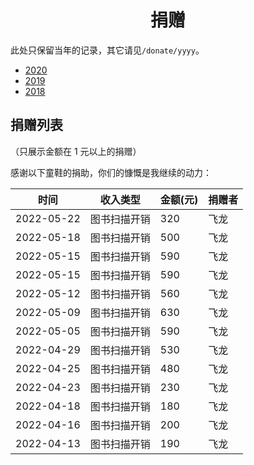 # <center>捐赠<center>

此处只保留当年的记录，其它请见`/donate/yyyy`。

+ [2020](/docs/donate/2020.md)
+ [2019](/docs/donate/2019.md)
+ [2018](/docs/donate/2018.md)

## 捐赠列表

（只展示金额在 1 元以上的捐赠）

感谢以下童鞋的捐助，你们的慷慨是我继续的动力：

| 时间 | 收入类型 | 金额(元) | 捐赠者 |
| --- | --- | --- | --- |
| 2022-05-22 | 图书扫描开销 | 320     | 飞龙  |
| 2022-05-18 | 图书扫描开销 | 500     | 飞龙  |
| 2022-05-15 | 图书扫描开销 | 590     | 飞龙  |
| 2022-05-15 | 图书扫描开销 | 590     | 飞龙  |
| 2022-05-12 | 图书扫描开销 | 560     | 飞龙  |
| 2022-05-09 | 图书扫描开销 | 630     | 飞龙  |
| 2022-05-05 | 图书扫描开销 | 590     | 飞龙  |
| 2022-04-29 | 图书扫描开销 | 530     | 飞龙  |
| 2022-04-25 | 图书扫描开销 | 480     | 飞龙  |
| 2022-04-23 | 图书扫描开销 | 230     | 飞龙  |
| 2022-04-18 | 图书扫描开销 | 180     | 飞龙  |
| 2022-04-16 | 图书扫描开销 | 200     | 飞龙  |
| 2022-04-13 | 图书扫描开销 | 190     | 飞龙  |
